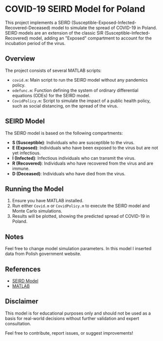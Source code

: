 # COVID-19 SEIRD Model for Poland

This project implements a SEIRD (Susceptible-Exposed-Infected-Recovered-Deceased) model to simulate the spread of COVID-19 in Poland. SEIRD models are an extension of the classic SIR (Susceptible-Infected-Recovered) model, adding an "Exposed" compartment to account for the incubation period of the virus.

## Overview

The project consists of several MATLAB scripts:

- `covid.m`: Main script to run the SEIRD model without any pandemics policy.
- `odefunc.m`: Function defining the system of ordinary differential equations (ODEs) for the SEIRD model.
- `CovidPolicy.m`: Script to simulate the impact of a public health policy, such as social distancing, on the spread of the virus.

## SEIRD Model

The SEIRD model is based on the following compartments:

- **S (Susceptible)**: Individuals who are susceptible to the virus.
- **E (Exposed)**: Individuals who have been exposed to the virus but are not yet infectious.
- **I (Infected)**: Infectious individuals who can transmit the virus.
- **R (Recovered)**: Individuals who have recovered from the virus and are immune.
- **D (Deceased)**: Individuals who have died from the virus.

## Running the Model

1. Ensure you have MATLAB installed.
2. Run either `Covid.m` or `CovidPolicy.m` to execute the SEIRD model and Monte Carlo simulations.
3. Results will be plotted, showing the predicted spread of COVID-19 in Poland.

## Notes

Feel free to change model simulation parameters. In this model I inserted data from Polish government website.

## References

- [SEIRD Model](https://en.wikipedia.org/wiki/Compartmental_models_in_epidemiology#SEIRD_model)
- [MATLAB](https://www.mathworks.com/products/matlab.html)

## Disclaimer

This model is for educational purposes only and should not be used as a basis for real-world decisions without further validation and expert consultation.

Feel free to contribute, report issues, or suggest improvements!

